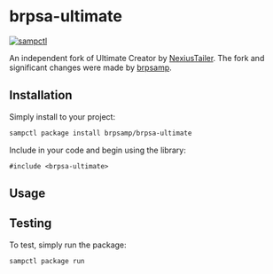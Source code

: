 # brpsa-ultimate

[![sampctl](https://img.shields.io/badge/sampctl-brpsa--ultimate-2f2f2f.svg?style=for-the-badge)](https://github.com/brpsamp/brpsa-ultimate)

An independent fork of Ultimate Creator by [NexiusTailer](https://github.com/NexiusTailer/Ultimate-Creator). The fork and significant changes were made by [brpsamp](https://github.com/brpsamp/brpsa-ultimate).

<!--
Short description of your library, why it's useful, some examples, pictures or
videos. Link to your forum release thread too.

Remember: You can use "forumfmt" to convert this readme to forum BBCode!

What the sections below should be used for:

`## Installation`: Leave this section un-edited unless you have some specific
additional installation procedure.

`## Testing`: Whether your library is tested with a simple `main()` and `print`,
unit-tested, or demonstrated via prompting the player to connect, you should
include some basic information for users to try out your code in some way.

And finally, maintaining your version number`:

* Follow [Semantic Versioning](https://semver.org/)
* When you release a new version, update `VERSION` and `git tag` it
* Versioning is important for sampctl to use the version control features

Happy Pawning!
-->

## Installation

Simply install to your project:

```bash
sampctl package install brpsamp/brpsa-ultimate
```

Include in your code and begin using the library:

```pawn
#include <brpsa-ultimate>
```

## Usage

<!--
Write your code documentation or examples here. If your library is documented in
the source code, direct users there. If not, list your API and describe it well
in this section. If your library is passive and has no API, simply omit this
section.
-->

## Testing

<!--
Depending on whether your package is tested via in-game "demo tests" or
y_testing unit-tests, you should indicate to readers what to expect below here.
-->

To test, simply run the package:

```bash
sampctl package run
```
